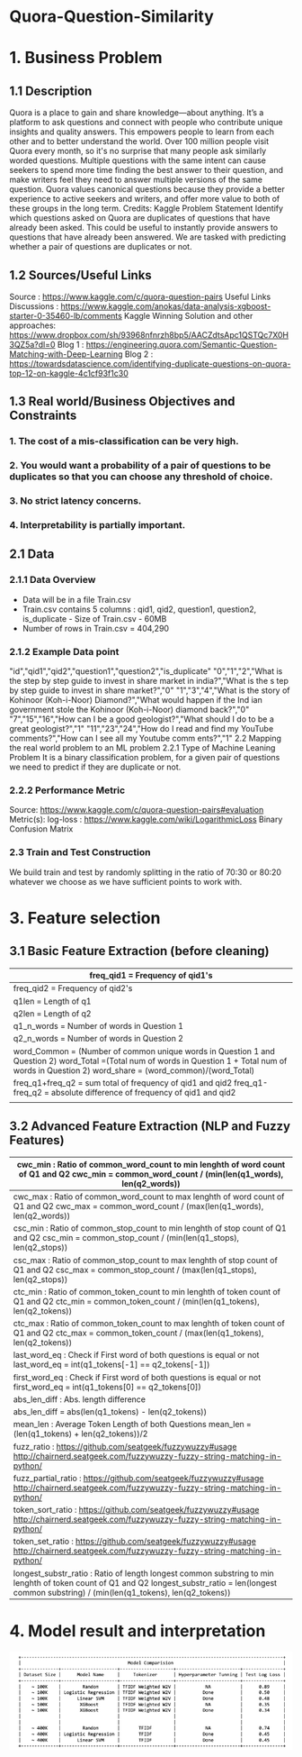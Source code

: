 # Quora-Question-Similarity

# 1. Business Problem
## 1.1 Description
Quora is a place to gain and share knowledge—about anything. It’s a platform to ask questions and connect with people who contribute unique insights and quality answers. This empowers people to learn from each other and to better understand the world.
Over 100 million people visit Quora every month, so it's no surprise that many people ask similarly worded questions. Multiple questions with the same intent can cause seekers to spend more time finding the best answer to their question, and make writers feel they need to answer multiple versions of the same question. Quora values canonical questions because they provide a better experience to active seekers and writers, and offer more value to both of these groups in the long term.
Credits: Kaggle
Problem Statement
Identify which questions asked on Quora are duplicates of questions that have already been asked. This could be useful to instantly provide answers to questions that have already been answered. We are tasked with predicting whether a pair of questions are duplicates or not.
## 1.2 Sources/Useful Links
Source : https://www.kaggle.com/c/quora-question-pairs
Useful Links
Discussions : https://www.kaggle.com/anokas/data-analysis-xgboost-starter-0-35460-lb/comments
Kaggle Winning Solution and other approaches: https://www.dropbox.com/sh/93968nfnrzh8bp5/AACZdtsApc1QSTQc7X0H3QZ5a?dl=0
Blog 1 : https://engineering.quora.com/Semantic-Question-Matching-with-Deep-Learning
Blog 2 : https://towardsdatascience.com/identifying-duplicate-questions-on-quora-top-12-on-kaggle-4c1cf93f1c30
## 1.3 Real world/Business Objectives and Constraints
### 1. The cost of a mis-classification can be very high.
### 2. You would want a probability of a pair of questions to be duplicates so that you can choose any threshold of choice. 
### 3. No strict latency concerns.
### 4. Interpretability is partially important.
     
## 2.1 Data
### 2.1.1 Data Overview
- Data will be in a file Train.csv
- Train.csv contains 5 columns : qid1, qid2, question1, question2, is_duplicate - Size of Train.csv - 60MB
- Number of rows in Train.csv = 404,290
### 2.1.2 Example Data point
"id","qid1","qid2","question1","question2","is_duplicate"
"0","1","2","What is the step by step guide to invest in share market in india?","What is the s tep by step guide to invest in share market?","0"
"1","3","4","What is the story of Kohinoor (Koh-i-Noor) Diamond?","What would happen if the Ind ian government stole the Kohinoor (Koh-i-Noor) diamond back?","0"
"7","15","16","How can I be a good geologist?","What should I do to be a great geologist?","1" "11","23","24","How do I read and find my YouTube comments?","How can I see all my Youtube comm ents?","1"
2.2 Mapping the real world problem to an ML problem
2.2.1 Type of Machine Leaning Problem
It is a binary classification problem, for a given pair of questions we need to predict if they are duplicate or not.
### 2.2.2 Performance Metric
Source: https://www.kaggle.com/c/quora-question-pairs#evaluation Metric(s):
log-loss : https://www.kaggle.com/wiki/LogarithmicLoss Binary Confusion Matrix
### 2.3 Train and Test Construction
We build train and test by randomly splitting in the ratio of 70:30 or 80:20 whatever we choose as we have sufficient points to work with.


# 3. Feature selection

## 3.1 Basic Feature Extraction (before cleaning)
| freq_qid1 = Frequency of qid1's                                                                                                                                                                      |
|------------------------------------------------------------------------------------------------------------------------------------------------------------------------------------------------------|
| freq_qid2 = Frequency of qid2's                                                                                                                                                                      |
| q1len = Length of q1                                                                                                                                                                                 |
| q2len = Length of q2                                                                                                                                                                                 |
| q1_n_words = Number of words in Question 1                                                                                                                                                           |
| q2_n_words = Number of words in Question 2                                                                                                                                                           |
| word_Common = (Number of common unique words in Question 1 and Question 2) word_Total =(Total num of words in Question 1 + Total num of words in Question 2) word_share = (word_common)/(word_Total) |
| freq_q1+freq_q2 = sum total of frequency of qid1 and qid2 freq_q1-freq_q2 = absolute difference of frequency of qid1 and qid2                                                                        |
|                                                                                                                                                                                                      |

## 3.2 Advanced Feature Extraction (NLP and Fuzzy Features)

| cwc_min : Ratio of common_word_count to min lenghth of word count of Q1 and Q2 cwc_min = common_word_count / (min(len(q1_words), len(q2_words))                                                        |
|--------------------------------------------------------------------------------------------------------------------------------------------------------------------------------------------------------|
| cwc_max : Ratio of common_word_count to max lenghth of word count of Q1 and Q2 cwc_max = common_word_count / (max(len(q1_words), len(q2_words))                                                        |
| csc_min : Ratio of common_stop_count to min lenghth of stop count of Q1 and Q2 csc_min = common_stop_count / (min(len(q1_stops), len(q2_stops))                                                        |
| csc_max : Ratio of common_stop_count to max lenghth of stop count of Q1 and Q2 csc_max = common_stop_count / (max(len(q1_stops), len(q2_stops))                                                        |
| ctc_min : Ratio of common_token_count to min lenghth of token count of Q1 and Q2 ctc_min = common_token_count / (min(len(q1_tokens), len(q2_tokens))                                                   |
| ctc_max : Ratio of common_token_count to max lenghth of token count of Q1 and Q2 ctc_max = common_token_count / (max(len(q1_tokens), len(q2_tokens))                                                   |
| last_word_eq : Check if First word of both questions is equal or not last_word_eq = int(q1_tokens[-1] == q2_tokens[-1])                                                                                |
| first_word_eq : Check if First word of both questions is equal or not first_word_eq = int(q1_tokens[0] == q2_tokens[0])                                                                                |
| abs_len_diff : Abs. length difference                                                                                                                                                                  |
| abs_len_diff = abs(len(q1_tokens) - len(q2_tokens))                                                                                                                                                    |
| mean_len : Average Token Length of both Questions mean_len = (len(q1_tokens) + len(q2_tokens))/2                                                                                                       |
| fuzz_ratio : https://github.com/seatgeek/fuzzywuzzy#usage http://chairnerd.seatgeek.com/fuzzywuzzy-fuzzy-string-matching-in-python/                                                                    |
| fuzz_partial_ratio : https://github.com/seatgeek/fuzzywuzzy#usage http://chairnerd.seatgeek.com/fuzzywuzzy-fuzzy-string-matching-in-python/                                                            |
| token_sort_ratio : https://github.com/seatgeek/fuzzywuzzy#usage http://chairnerd.seatgeek.com/fuzzywuzzy-fuzzy-string-matching-in-python/                                                              |
| token_set_ratio : https://github.com/seatgeek/fuzzywuzzy#usage http://chairnerd.seatgeek.com/fuzzywuzzy-fuzzy-string-matching-in-python/                                                               |
| longest_substr_ratio : Ratio of length longest common substring to min lenghth of token count of Q1 and Q2 longest_substr_ratio = len(longest common substring) / (min(len(q1_tokens), len(q2_tokens)) |


# 4. Model result and interpretation

![Image](https://github.com/wwzjustin/Quora-Question-Similarity/blob/master/Result.png)


